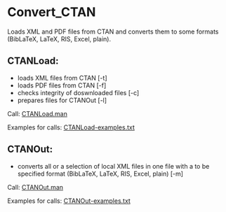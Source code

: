 # Convert_CTAN
Loads XML and PDF files from CTAN and converts them to some formats (BibLaTeX, LaTeX, RIS, Excel, plain).

## CTANLoad: 
* loads XML files from CTAN             [-t]
* loads PDF files from CTAN                   [-f]
* checks integrity of doswnloaded files [-c]
* prepares files for CTANOut            [-l]

Call: [CTANLoad.man](https://github.com/GuenterPartosch/Convert_CTAN/blob/master/CTANLoad/CTANLoad.man "manpage of CTANLoad")

Examples for calls: [CTANLoad-examples.txt](https://github.com/GuenterPartosch/Convert_CTAN/blob/master/CTANLoad/CTANLoad-examples.txt "EXamples for calls")

## CTANOut:
* converts all or a selection of local XML files in one file with a to be specified format (BibLaTeX, LaTeX, RIS, Excel, plain) [-m]

Call: [CTANOut.man](https://github.com/GuenterPartosch/Convert_CTAN/blob/master/CTANOut/CTANOut.man "manpage of CTANOut")

Examples for calls: [CTANOut-examples.txt](https://github.com/GuenterPartosch/Convert_CTAN/blob/master/CTANOut/CTANOut-examples.txt "Examples for calls")
